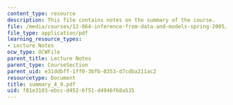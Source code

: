 ```yaml
---
content_type: resource
description: This file contains notes on the summary of the course.
file: /media/courses/12-864-inference-from-data-and-models-spring-2005/f81e3103ebccd4526f51d4946f68a535_summary_4_9.pdf
file_type: application/pdf
learning_resource_types:
- Lecture Notes
ocw_type: OCWFile
parent_title: Lecture Notes
parent_type: CourseSection
parent_uid: e31ddbff-1ff0-3bfb-0353-d7cdba211ac2
resourcetype: Document
title: summary_4_9.pdf
uid: f81e3103-ebcc-d452-6f51-d4946f68a535
---
```

